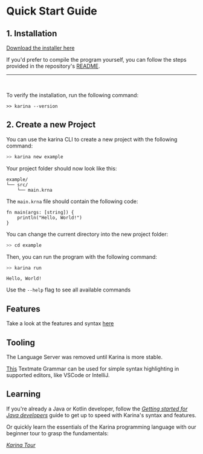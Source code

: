 
# Quick Start Guide



## 1. Installation

[Download the installer here](https://github.com/Plixo2/KarinaC/releases/latest)

If you'd prefer to compile the program yourself, you can follow the steps provided in the repository's [README](https://github.com/Plixo2/KarinaC/).

---

<br>

To verify the installation, run the following command:

```
>> karina --version
```



## 2. Create a new Project

You can use the karina CLI to create a new project with the following command:

```bash
>> karina new example
```

Your project folder should now look like this:
```
example/
└── src/
    └── main.krna
```

The `main.krna` file should contain the following code:


```karina
fn main(args: [string]) {
    println("Hello, World!")
}
```

You can change the current directory into the new project folder:

```bash
>> cd example
```

Then, you can run the program with the following command:

```bash
>> karina run
```
```
Hello, World!
```

Use the `--help` flag to see all available commands

## Features 
Take a look at the features and syntax [here](overview.md)

## Tooling 

The Language Server was removed until Karina is more stable.


[This](https://github.com/Plixo2/KarinaC/tree/master/resources/karina) Textmate Grammar can be used for simple syntax highlighting in supported editors, like VSCode or IntelliJ.

## Learning



If you're already a Java or Kotlin developer, follow the [*Getting started for Java developers*](starters.md) guide to get up to speed with Karina's syntax and features.

Or quickly learn the essentials of the Karina programming language with our beginner tour to grasp the fundamentals: 

[*Karina Tour*](../under_construction.md)


